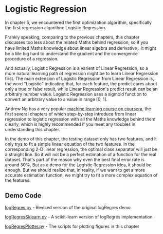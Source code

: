 # Logistic Regression

In chapter 5, we encountered the first optimization algorithm, specifically the first regression algorithm: Logistic Regression.

Frankly speaking, comparing to the previous chapters, this chapter discusses too less about the related Maths behind regression, so if you have limited Maths knowledge about linear algebra and derivative，it might be a liile big hard to understand the gradient and the convergence procedure of a regression.

And actually, Logistic Regression is a varient of Linear Regression, so a more natural learning path of regression might be to learn Linear Regression first. The main extension of Logistic Regression from Linear Regression is, the word "Logistic" indicating that, for each feature, the predict cares about only a true or false result, while Linear Regression's predict result can be an arbitrary number value. Logistic Regression uses a sigmoid function to convert an arbitrary value to a value in range [0, 1].

Andrew Ng has a very popular [machine learning course on coursera](https://www.coursera.org/learn/machine-learning), the first several chapters of which step-by-step introduce from linear regression to logistic regression with all the Maths knowledge behind them clearly, which is highly recommended if you meet any troubles in understanding this chapter.

In the demo of this chapter, the testing dataset only has two features, and it only trys to fit a simple linear equation of the two features. In the corresponding 2-D linear regression, the optimal class separator will just be a straight line. So it will not be a perfect estimation of a function for the real dataset. That's part of the reason why even the best final error rate is around 30%. But as a demo for the Logistic Regression idea, it should be enough. But we should realize that, in reality, if we want to get a more accurate estimation function, we might try to fit a more complex equation of the features.

## Demo Code

[logRegres.py](logRegres.py) - Revised version of the original logRegres demo

[logRegresSklearn.py](logRegresSklearn.py) - A scikit-learn version of logRegres implementation

[logRegresPlotter.py](logRegresPlotter.py) - The scripts for plotting figures in this chapter
